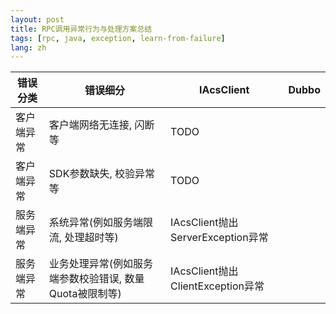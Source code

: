 ```yaml
---
layout: post
title: RPC调用异常行为与处理方案总结
tags: [rpc, java, exception, learn-from-failure]
lang: zh
---
```


| 错误分类  | 错误细分  | IAcsClient  | Dubbo  |
|---|---|---|---|
| 客户端异常 | 客户端网络无连接, 闪断等  | TODO  |   |
| 客户端异常 | SDK参数缺失, 校验异常等  |  TODO |   |
| 服务端异常 | 系统异常(例如服务端限流, 处理超时等)  | IAcsClient抛出ServerException异常 |   |
| 服务端异常 | 业务处理异常(例如服务端参数校验错误, 数量Quota被限制等)  | IAcsClient抛出ClientException异常  |   |


